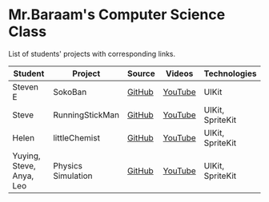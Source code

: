 # Mr.Baraam's Computer Science Class

List of students' projects with corresponding links.

| Student | Project| Source |    Videos    | Technologies |
|---------|--------|--------|--------------|--------------|
|Steven E|SokoBan|[GitHub](https://github.com/mrBaraam/SokoBan)|[YouTube](https://www.youtube.com/watch?v=97mpy0alzWI)| UIKit|
|Steve|RunningStickMan|[GitHub](https://github.com/mrBaraam/runningStickMan)|[YouTube](https://www.youtube.com/watch?v=QikrCMG4HHs)| UIKit, SpriteKit |
|Helen|littleChemist|[GitHub](https://github.com/mrBaraam/littleChemist)|[YouTube](https://www.youtube.com/watch?v=0zMN-0ka3yc&t)| UIKit, SpriteKit |
|Yuying, Steve, Anya, Leo|Physics Simulation|[GitHub](https://github.com/mrBaraam/PhysicsSimulations)|[YouTube](https://www.youtube.com/watch?v=Hg2GiIoz02g)| UIKit, SpriteKit |
